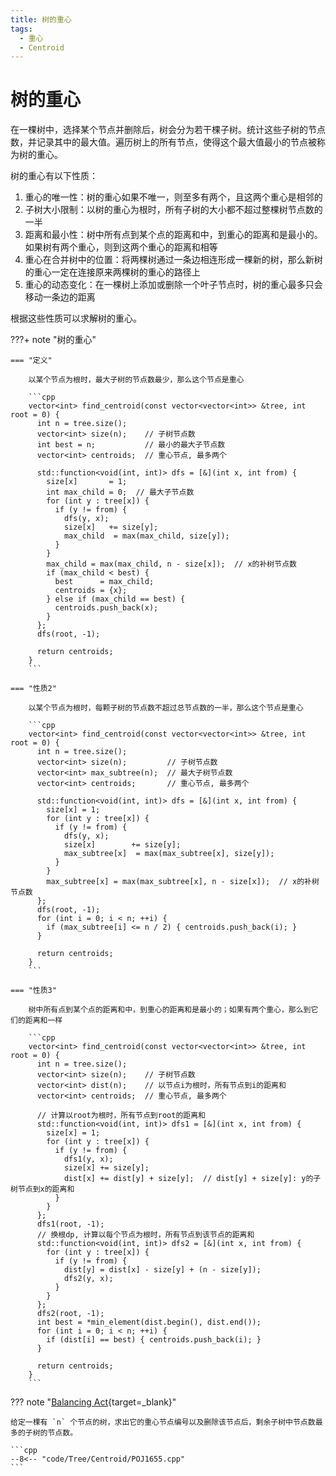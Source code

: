 ```yaml
---
title: 树的重心
tags:
  - 重心
  - Centroid
---
```


# 树的重心

在一棵树中，选择某个节点并删除后，树会分为若干棵子树。统计这些子树的节点数，并记录其中的最大值。遍历树上的所有节点，使得这个最大值最小的节点被称为树的重心。

树的重心有以下性质：

1. 重心的唯一性：树的重心如果不唯一，则至多有两个，且这两个重心是相邻的
2. 子树大小限制：以树的重心为根时，所有子树的大小都不超过整棵树节点数的一半
3. 距离和最小性：树中所有点到某个点的距离和中，到重心的距离和是最小的。如果树有两个重心，则到这两个重心的距离和相等
4. 重心在合并树中的位置：将两棵树通过一条边相连形成一棵新的树，那么新树的重心一定在连接原来两棵树的重心的路径上
5. 重心的动态变化：在一棵树上添加或删除一个叶子节点时，树的重心最多只会移动一条边的距离

根据这些性质可以求解树的重心。

???+ note "树的重心"

    === "定义"

        以某个节点为根时，最大子树的节点数最少，那么这个节点是重心

        ```cpp
        vector<int> find_centroid(const vector<vector<int>> &tree, int root = 0) {
          int n = tree.size();
          vector<int> size(n);    // 子树节点数
          int best = n;           // 最小的最大子节点数
          vector<int> centroids;  // 重心节点, 最多两个

          std::function<void(int, int)> dfs = [&](int x, int from) {
            size[x]       = 1;
            int max_child = 0;  // 最大子节点数
            for (int y : tree[x]) {
              if (y != from) {
                dfs(y, x);
                size[x]   += size[y];
                max_child  = max(max_child, size[y]);
              }
            }
            max_child = max(max_child, n - size[x]);  // x的补树节点数
            if (max_child < best) {
              best      = max_child;
              centroids = {x};
            } else if (max_child == best) {
              centroids.push_back(x);
            }
          };
          dfs(root, -1);

          return centroids;
        }
        ```

    === "性质2"

        以某个节点为根时，每颗子树的节点数不超过总节点数的一半，那么这个节点是重心

        ```cpp
        vector<int> find_centroid(const vector<vector<int>> &tree, int root = 0) {
          int n = tree.size();
          vector<int> size(n);         // 子树节点数
          vector<int> max_subtree(n);  // 最大子树节点数
          vector<int> centroids;       // 重心节点, 最多两个

          std::function<void(int, int)> dfs = [&](int x, int from) {
            size[x] = 1;
            for (int y : tree[x]) {
              if (y != from) {
                dfs(y, x);
                size[x]        += size[y];
                max_subtree[x]  = max(max_subtree[x], size[y]);
              }
            }
            max_subtree[x] = max(max_subtree[x], n - size[x]);  // x的补树节点数
          };
          dfs(root, -1);
          for (int i = 0; i < n; ++i) {
            if (max_subtree[i] <= n / 2) { centroids.push_back(i); }
          }

          return centroids;
        }
        ```

    === "性质3"

        树中所有点到某个点的距离和中，到重心的距离和是最小的；如果有两个重心，那么到它们的距离和一样

        ```cpp
        vector<int> find_centroid(const vector<vector<int>> &tree, int root = 0) {
          int n = tree.size();
          vector<int> size(n);    // 子树节点数
          vector<int> dist(n);    // 以节点i为根时，所有节点到i的距离和
          vector<int> centroids;  // 重心节点, 最多两个

          // 计算以root为根时，所有节点到root的距离和
          std::function<void(int, int)> dfs1 = [&](int x, int from) {
            size[x] = 1;
            for (int y : tree[x]) {
              if (y != from) {
                dfs1(y, x);
                size[x] += size[y];
                dist[x] += dist[y] + size[y];  // dist[y] + size[y]: y的子树节点到x的距离和
              }
            }
          };
          dfs1(root, -1);
          // 换根dp, 计算以每个节点为根时，所有节点到该节点的距离和
          std::function<void(int, int)> dfs2 = [&](int x, int from) {
            for (int y : tree[x]) {
              if (y != from) {
                dist[y] = dist[x] - size[y] + (n - size[y]);
                dfs2(y, x);
              }
            }
          };
          dfs2(root, -1);
          int best = *min_element(dist.begin(), dist.end());
          for (int i = 0; i < n; ++i) {
            if (dist[i] == best) { centroids.push_back(i); }
          }
          
          return centroids;
        }
        ```


??? note "[Balancing Act](http://poj.org/problem?id=1655){target=_blank}"

    给定一棵有 `n` 个节点的树，求出它的重心节点编号以及删除该节点后，剩余子树中节点数最多的子树的节点数。

    ```cpp
    --8<-- "code/Tree/Centroid/POJ1655.cpp"
    ```